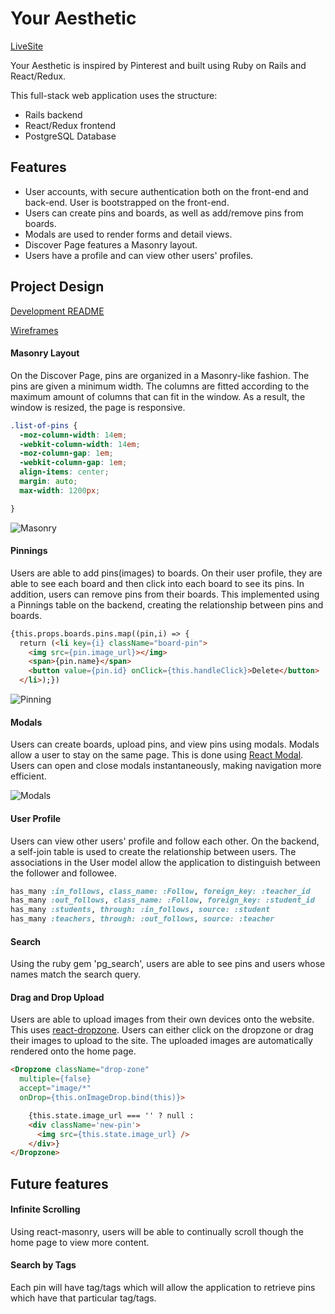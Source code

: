 # Your Aesthetic

[LiveSite][Your Aesthetic]

[Your Aesthetic]: https://youraesthetic.herokuapp.com/

Your Aesthetic is inspired by Pinterest and built using Ruby on Rails and React/Redux.

This full-stack web application uses the structure:
* Rails backend
* React/Redux frontend
* PostgreSQL Database

## Features
  * User accounts, with secure authentication both on the front-end and back-end. User is bootstrapped on the front-end.
  * Users can create pins and boards, as well as add/remove pins from boards.
  * Modals are used to render forms and detail views.
  * Discover Page features a Masonry layout.
  * Users have a profile and can view other users' profiles.

## Project Design
[dev-readme]: docs/README.md
[wireframes]: docs/wireframes
[schema]: docs/schema.md

[Development README][dev-readme]

[Wireframes][wireframes]

[Schema]:[schema]

#### Masonry Layout

On the Discover Page, pins are organized in a Masonry-like fashion. The pins are given a minimum width. The columns are fitted according to the maximum amount of columns that can fit in the window. As a result, the window is resized, the page is responsive.

```css
.list-of-pins {
  -moz-column-width: 14em;
  -webkit-column-width: 14em;
  -moz-column-gap: 1em;
  -webkit-column-gap: 1em;
  align-items: center;
  margin: auto;
  max-width: 1200px;

}
```


![Masonry](https://user-images.githubusercontent.com/26496447/28737534-d9eb4860-73a3-11e7-9176-bf16c29b26b7.gif)

#### Pinnings

Users are able to add pins(images) to boards. On their user profile, they are able to see each board and then click into each board to see its pins. In addition, users can remove pins from their boards. This implemented using a Pinnings table on the backend, creating the relationship between pins and boards.

```html
{this.props.boards.pins.map((pin,i) => {
  return (<li key={i} className="board-pin">
    <img src={pin.image_url}></img>
    <span>{pin.name}</span>
    <button value={pin.id} onClick={this.handleClick}>Delete</button>
  </li>);})
```

![Pinning](https://user-images.githubusercontent.com/26496447/28737775-f3410dda-73a4-11e7-849a-f4e5181aed78.gif)

#### Modals

Users can create boards, upload pins, and view pins using modals. Modals allow a user to stay on the same page. This is done using [React Modal](https://github.com/reactjs/react-modal). Users can open and close modals instantaneously, making navigation more efficient.

![Modals](https://user-images.githubusercontent.com/26496447/28738222-10de07d8-73a7-11e7-9fa2-3e206bf2e3d2.png)

#### User Profile

Users can view other users' profile and follow each other. On the backend, a self-join table is used to create the relationship between users. The associations in the User model allow the application to distinguish between the follower and followee.

```Ruby
has_many :in_follows, class_name: :Follow, foreign_key: :teacher_id
has_many :out_follows, class_name: :Follow, foreign_key: :student_id
has_many :students, through: :in_follows, source: :student
has_many :teachers, through: :out_follows, source: :teacher
```

#### Search

Using the ruby gem 'pg_search', users are able to see pins and users whose names match the search query.

#### Drag and Drop Upload

Users are able to upload images from their own devices onto the website. This uses [react-dropzone](https://github.com/okonet/react-dropzone). Users can either click on the dropzone or drag their images to upload to the site. The uploaded images are automatically rendered onto the home page.

```html
<Dropzone className="drop-zone"
  multiple={false}
  accept="image/*"
  onDrop={this.onImageDrop.bind(this)}>

    {this.state.image_url === '' ? null :
    <div className='new-pin'>
      <img src={this.state.image_url} />
    </div>}
</Dropzone>
```

## Future features

#### Infinite Scrolling
Using react-masonry, users will be able to continually scroll though the home page to view more content.

#### Search by Tags
Each pin will have tag/tags which will allow the application to retrieve pins which have that particular tag/tags.
